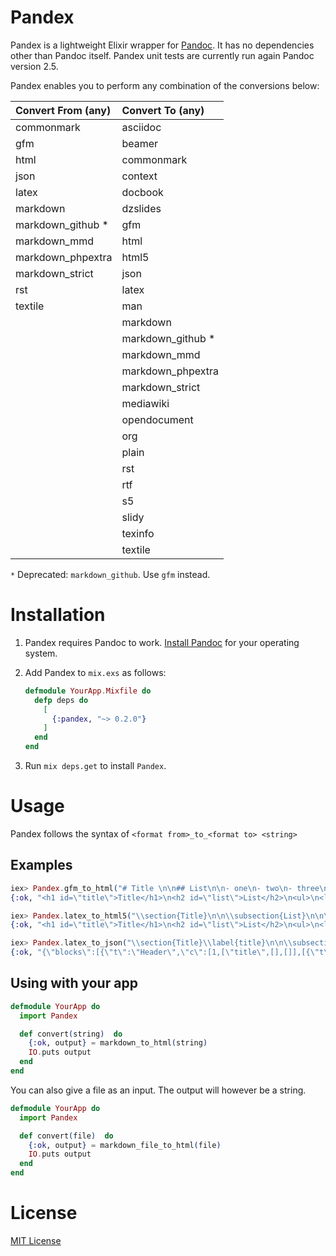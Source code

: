 # Pandex

Pandex is a lightweight Elixir wrapper for [Pandoc](http://pandoc.org). It has no dependencies other than Pandoc itself. Pandex unit tests are currently run again Pandoc version 2.5.

Pandex enables you to perform any combination of the conversions below:

|Convert From (any)  | Convert To (any)   |
|:-------------------|:-------------------|
| commonmark         | asciidoc           |
| gfm                | beamer             |
| html               | commonmark         |
| json               | context            |
| latex              | docbook            |
| markdown           | dzslides           |
| markdown_github *  | gfm                |
| markdown_mmd       | html               |
| markdown_phpextra  | html5              |
| markdown_strict    | json               |
| rst                | latex              |
| textile            | man                |
|                    | markdown           |
|                    | markdown_github *  |
|                    | markdown_mmd       |
|                    | markdown_phpextra  |
|                    | markdown_strict    |
|                    | mediawiki          |
|                    | opendocument       |
|                    | org                |
|                    | plain              |
|                    | rst                |
|                    | rtf                |
|                    | s5                 |
|                    | slidy              |
|                    |texinfo             |
|                    | textile            |

`*` Deprecated: `markdown_github`. Use `gfm` instead.

# Installation

1. Pandex requires Pandoc to work. [Install Pandoc](http://pandoc.org/installing.html) for your operating system.

2. Add Pandex to `mix.exs` as follows:

    ```elixir
    defmodule YourApp.Mixfile do
      defp deps do
        [
          {:pandex, "~> 0.2.0"}
        ]
      end
    end
    ```

3. Run `mix deps.get` to install `Pandex`.

# Usage

Pandex follows the syntax of `<format from>_to_<format to> <string>`

## Examples

```elixir
iex> Pandex.gfm_to_html("# Title \n\n## List\n\n- one\n- two\n- three\n")
{:ok, "<h1 id=\"title\">Title</h1>\n<h2 id=\"list\">List</h2>\n<ul>\n<li>one</li>\n<li>two</li>\n<li>three</li>\n</ul>\n"}

iex> Pandex.latex_to_html5("\\section{Title}\n\n\\subsection{List}\n\n\\begin{itemize}\n\\tightlist\n\\item\n  one\n\\item\n  two\n\\item\n  three\n\\end{itemize}\n")
{:ok, "<h1 id=\"title\">Title</h1>\n<h2 id=\"list\">List</h2>\n<ul>\n<li><p>one</p></li>\n<li><p>two</p></li>\n<li><p>three</p></li>\n</ul>\n"}

iex> Pandex.latex_to_json("\\section{Title}\\label{title}\n\n\\subsection{List}\\label{list}\n\n\\begin{itemize}\n\\item\n  one\n\\item\n  two\n\\item\n  three\n\\end{itemize}\n")
{:ok, "{\"blocks\":[{\"t\":\"Header\",\"c\":[1,[\"title\",[],[]],[{\"t\":\"Str\",\"c\":\"Title\"}]]},{\"t\":\"Header\",\"c\":[2,[\"list\",[],[]],[{\"t\":\"Str\",\"c\":\"List\"}]]},{\"t\":\"BulletList\",\"c\":[[{\"t\":\"Para\",\"c\":[{\"t\":\"Str\",\"c\":\"one\"}]}],[{\"t\":\"Para\",\"c\":[{\"t\":\"Str\",\"c\":\"two\"}]}],[{\"t\":\"Para\",\"c\":[{\"t\":\"Str\",\"c\":\"three\"}]}]]}],\"pandoc-api-version\":[1,17,5,4],\"meta\":{}}\n"}
```

## Using with your app

``` elixir
defmodule YourApp do
  import Pandex

  def convert(string)  do
    {:ok, output} = markdown_to_html(string)
    IO.puts output
  end
end
```

You can also give a file as an input. The output will however be a string.
``` elixir
defmodule YourApp do
  import Pandex

  def convert(file)  do
    {:ok, output} = markdown_file_to_html(file)
    IO.puts output
  end
end
```

# License

[MIT License](LICENSE)
